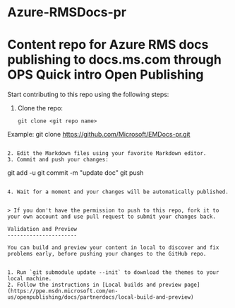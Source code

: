 # Azure-RMSDocs-pr
Content repo for Azure RMS docs publishing to docs.ms.com through OPS
Quick intro Open Publishing   
======================================
Start contributing to this repo using the following steps:

1. Clone the repo:
   ```
   git clone <git repo name>
Example:
   git clone https://github.com/Microsoft/EMDocs-pr.git
   ```

2. Edit the Markdown files using your favorite Markdown editor.
3. Commit and push your changes:
   ```
   git add -u
   git commit -m "update doc"
   git push
   ```

4. Wait for a moment and your changes will be automatically published.


> If you don't have the permission to push to this repo, fork it to your own account and use pull request to submit your changes back.

Validation and Preview
----------------------

You can build and preview your content in local to discover and fix problems early, before pushing your changes to the GitHub repo. 


1. Run `git submodule update --init` to download the themes to your local machine.
2. Follow the instructions in [Local builds and preview page](https://ppe.msdn.microsoft.com/en-us/openpublishing/docs/partnerdocs/local-build-and-preview)
